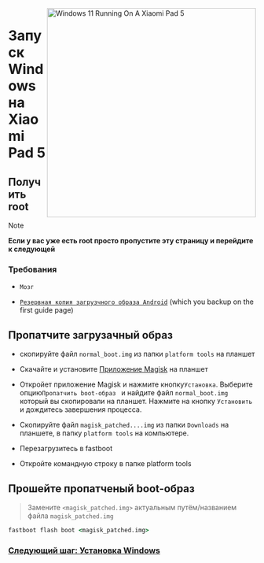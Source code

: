 
<img align="right" src="https://raw.githubusercontent.com/erdilS/Port-Windows-11-Xiaomi-Pad-5/main/nabu.png" width="425" alt="Windows 11 Running On A Xiaomi Pad 5">


# Запуск Windows на Xiaomi Pad 5

## Получить root 
> [!NOTE]
> **Если у вас уже есть root просто пропустите эту страницу и перейдите к следующей**

### Требования
- ```Мозг```
  
- [```Резервная копия загрузчного образа Android```](/guide/English/1-partition-en.md#Make-a-backup-of-your-existing-boot-image) (which you backup on the first guide page)


## Пропатчите загрузачный образ

- скопируйте файл ```normal_boot.img``` из папки ```platform tools``` на планшет 


- Скачайте и установите [Приложение Magisk](https://github.com/topjohnwu/Magisk/releases/latest) на планшет
  
-  Откройет приложение Magisk и нажмите кнопку```Установка```. Выберите опцию```Пропатчить boot-образ ``` и найдите файл ```normal_boot.img``` который вы скопировали на планшет. Нажмите на кнопку ```Установить``` и дождитесь завершения процесса.
  
- Скопируйте файл ```magisk_patched....img``` из папки ```Downloads``` на планшете, в папку  ```platform tools``` на компьютере. 

- Перезагрузитесь в fastboot
  
- Откройте командную строку в папке platform tools 
 ## Прошейте пропатченый boot-образ
 > Замените `<magisk_patched.img>` актуальным путём/названием файла ```magisk_patched.img``` 
```cmd
fastboot flash boot <magisk_patched.img>
```

### [Следующий шаг: Установка Windows](/guide/Russian/3-install-ru.md)
